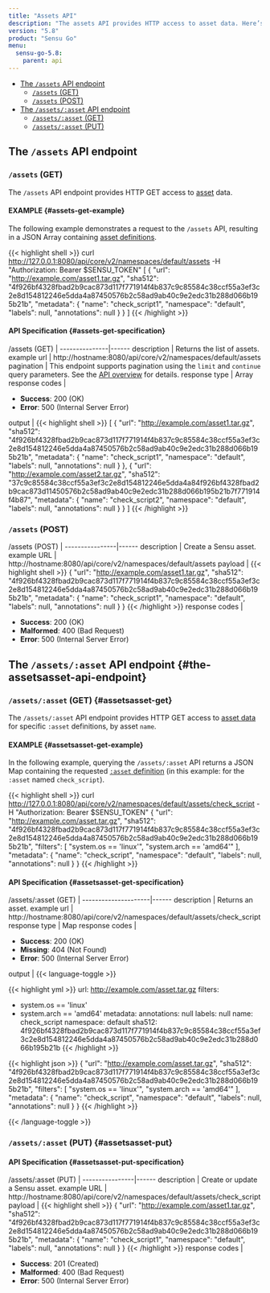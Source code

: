 ```yaml
---
title: "Assets API"
description: "The assets API provides HTTP access to asset data. Here’s a reference for the assets API in Sensu Go, including examples for returning lists of assets, creating assets, and more. Read on for the full reference."
version: "5.8"
product: "Sensu Go"
menu:
  sensu-go-5.8:
    parent: api
---
```


- [The `/assets` API endpoint](#the-assets-api-endpoint)
	- [`/assets` (GET)](#assets-get)
	- [`/assets` (POST)](#assets-post)
- [The `/assets/:asset` API endpoint](#the-assetsasset-api-endpoint)
	- [`/assets/:asset` (GET)](#assetsasset-get)
  - [`/assets/:asset` (PUT)](#assetsasset-put)

## The `/assets` API endpoint

### `/assets` (GET)

The `/assets` API endpoint provides HTTP GET access to [asset][1] data.

#### EXAMPLE {#assets-get-example}

The following example demonstrates a request to the `/assets` API, resulting in
a JSON Array containing [asset definitions][1].

{{< highlight shell >}}
curl http://127.0.0.1:8080/api/core/v2/namespaces/default/assets -H "Authorization: Bearer $SENSU_TOKEN"
[
  {
    "url": "http://example.com/asset1.tar.gz",
    "sha512": "4f926bf4328fbad2b9cac873d117f771914f4b837c9c85584c38ccf55a3ef3c2e8d154812246e5dda4a87450576b2c58ad9ab40c9e2edc31b288d066b195b21b",
    "metadata": {
      "name": "check_script1",
      "namespace": "default",
      "labels": null,
      "annotations": null
    }
  }
]
{{< /highlight >}}

#### API Specification {#assets-get-specification}

/assets (GET)  | 
---------------|------
description    | Returns the list of assets.
example url    | http://hostname:8080/api/core/v2/namespaces/default/assets
pagination     | This endpoint supports pagination using the `limit` and `continue` query parameters. See the [API overview](../overview#pagination) for details.
response type  | Array
response codes | <ul><li>**Success**: 200 (OK)</li><li>**Error**: 500 (Internal Server Error)</li></ul>
output         | {{< highlight shell >}}
[
  {
    "url": "http://example.com/asset1.tar.gz",
    "sha512": "4f926bf4328fbad2b9cac873d117f771914f4b837c9c85584c38ccf55a3ef3c2e8d154812246e5dda4a87450576b2c58ad9ab40c9e2edc31b288d066b195b21b",
    "metadata": {
      "name": "check_script1",
      "namespace": "default",
      "labels": null,
      "annotations": null
    }
  },
  {
    "url": "http://example.com/asset2.tar.gz",
    "sha512": "37c9c85584c38ccf55a3ef3c2e8d154812246e5dda4a84f926bf4328fbad2b9cac873d11450576b2c58ad9ab40c9e2edc31b288d066b195b21b7f771914f4b87",
    "metadata": {
      "name": "check_script2",
      "namespace": "default",
      "labels": null,
      "annotations": null
    }
  }
]
{{< /highlight >}}

### `/assets` (POST)

/assets (POST) | 
----------------|------
description     | Create a Sensu asset.
example URL     | http://hostname:8080/api/core/v2/namespaces/default/assets
payload         | {{< highlight shell >}}
{
  "url": "http://example.com/asset1.tar.gz",
  "sha512": "4f926bf4328fbad2b9cac873d117f771914f4b837c9c85584c38ccf55a3ef3c2e8d154812246e5dda4a87450576b2c58ad9ab40c9e2edc31b288d066b195b21b",
  "metadata": {
    "name": "check_script1",
    "namespace": "default",
    "labels": null,
    "annotations": null
  }
}
{{< /highlight >}}
response codes  | <ul><li>**Success**: 200 (OK)</li><li>**Malformed**: 400 (Bad Request)</li><li>**Error**: 500 (Internal Server Error)</li></ul>

## The `/assets/:asset` API endpoint {#the-assetsasset-api-endpoint}

### `/assets/:asset` (GET) {#assetsasset-get}

The `/assets/:asset` API endpoint provides HTTP GET access to [asset data][1] for specific `:asset` definitions, by asset `name`.

#### EXAMPLE {#assetsasset-get-example}

In the following example, querying the `/assets/:asset` API returns a JSON Map
containing the requested [`:asset` definition][1] (in this example: for the `:asset` named
`check_script`).

{{< highlight shell >}}
curl http://127.0.0.1:8080/api/core/v2/namespaces/default/assets/check_script -H "Authorization: Bearer $SENSU_TOKEN"
{
  "url": "http://example.com/asset.tar.gz",
  "sha512": "4f926bf4328fbad2b9cac873d117f771914f4b837c9c85584c38ccf55a3ef3c2e8d154812246e5dda4a87450576b2c58ad9ab40c9e2edc31b288d066b195b21b",
  "filters": [
    "system.os == 'linux'",
    "system.arch == 'amd64'"
  ],
  "metadata": {
    "name": "check_script",
    "namespace": "default",
    "labels": null,
    "annotations": null
  }
}
{{< /highlight >}}

#### API Specification {#assetsasset-get-specification}

/assets/:asset (GET) | 
---------------------|------
description          | Returns an asset.
example url          | http://hostname:8080/api/core/v2/namespaces/default/assets/check_script
response type        | Map
response codes       | <ul><li>**Success**: 200 (OK)</li><li> **Missing**: 404 (Not Found)</li><li>**Error**: 500 (Internal Server Error)</li></ul>
output               | {{< language-toggle >}}

{{< highlight yml >}}
url: http://example.com/asset.tar.gz
filters:
- system.os == 'linux'
- system.arch == 'amd64'
metadata:
  annotations: null
  labels: null
  name: check_script
  namespace: default
sha512: 4f926bf4328fbad2b9cac873d117f771914f4b837c9c85584c38ccf55a3ef3c2e8d154812246e5dda4a87450576b2c58ad9ab40c9e2edc31b288d066b195b21b
{{< /highlight >}}

{{< highlight json >}}
{
  "url": "http://example.com/asset.tar.gz",
  "sha512": "4f926bf4328fbad2b9cac873d117f771914f4b837c9c85584c38ccf55a3ef3c2e8d154812246e5dda4a87450576b2c58ad9ab40c9e2edc31b288d066b195b21b",
  "filters": [
    "system.os == 'linux'",
    "system.arch == 'amd64'"
  ],
  "metadata": {
    "name": "check_script",
    "namespace": "default",
    "labels": null,
    "annotations": null
  }
}
{{< /highlight >}}

{{< /language-toggle >}}

### `/assets/:asset` (PUT) {#assetsasset-put}

#### API Specification {#assetsasset-put-specification}

/assets/:asset (PUT) | 
----------------|------
description     | Create or update a Sensu asset.
example URL     | http://hostname:8080/api/core/v2/namespaces/default/assets/check_script
payload         | {{< highlight shell >}}
{
  "url": "http://example.com/asset1.tar.gz",
  "sha512": "4f926bf4328fbad2b9cac873d117f771914f4b837c9c85584c38ccf55a3ef3c2e8d154812246e5dda4a87450576b2c58ad9ab40c9e2edc31b288d066b195b21b",
  "metadata": {
    "name": "check_script1",
    "namespace": "default",
    "labels": null,
    "annotations": null
  }
}
{{< /highlight >}}
response codes  | <ul><li>**Success**: 201 (Created)</li><li>**Malformed**: 400 (Bad Request)</li><li>**Error**: 500 (Internal Server Error)</li></ul>

[1]: ../../reference/assets
